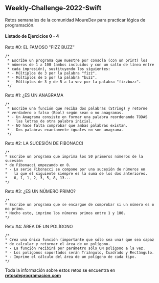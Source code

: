 ## Weekly-Challenge-2022-Swift
Retos semanales de la comunidad MoureDev para practicar lógica de programación.

#### Listado de Ejercicios 0 - 4
Reto #0: EL FAMOSO "FIZZ BUZZ”
```
/*
 * Escribe un programa que muestre por consola (con un print) los
 * números de 1 a 100 (ambos incluidos y con un salto de línea entre
 * cada impresión), sustituyendo los siguientes:
 * - Múltiplos de 3 por la palabra "fizz".
 * - Múltiplos de 5 por la palabra "buzz".
 * - Múltiplos de 3 y de 5 a la vez por la palabra "fizzbuzz".
 */
```
Reto #1: ¿ES UN ANAGRAMA
```
/*
 * Escribe una función que reciba dos palabras (String) y retorne
 * verdadero o falso (Bool) según sean o no anagramas.
 * - Un Anagrama consiste en formar una palabra reordenando TODAS
 *   las letras de otra palabra inicial.
 * - NO hace falta comprobar que ambas palabras existan.
 * - Dos palabras exactamente iguales no son anagrama.
 */
 ```
Reto #2: LA SUCESIÓN DE FIBONACCI
 ```
 /*
 * Escribe un programa que imprima los 50 primeros números de la sucesión
 * de Fibonacci empezando en 0.
 * - La serie Fibonacci se compone por una sucesión de números en
 *   la que el siguiente siempre es la suma de los dos anteriores.
 *   0, 1, 1, 2, 3, 5, 8, 13...
 */
 ```
Reto #3: ¿ES UN NÚMERO PRIMO?
 ```
 /*
 * Escribe un programa que se encargue de comprobar si un número es o no primo.
 * Hecho esto, imprime los números primos entre 1 y 100.
 */
 ```
 Reto #4: ÁREA DE UN POLÍGONO
 ```
 /*
 * Crea una única función (importante que sólo sea una) que sea capaz
 * de calcular y retornar el área de un polígono.
 * - La función recibirá por parámetro sólo UN polígono a la vez.
 * - Los polígonos soportados serán Triángulo, Cuadrado y Rectángulo.
 * - Imprime el cálculo del área de un polígono de cada tipo.
 */
 ````




Toda la información sobre estos retos se encuentra en **[retosdeprogramacion.com](https://retosdeprogramacion.com/)**
